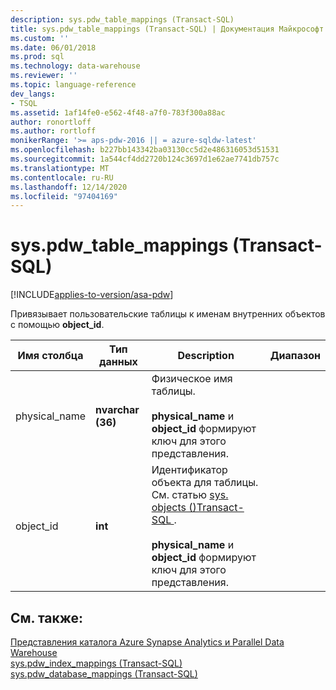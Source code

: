 ```yaml
---
description: sys.pdw_table_mappings (Transact-SQL)
title: sys.pdw_table_mappings (Transact-SQL) | Документация Майкрософт
ms.custom: ''
ms.date: 06/01/2018
ms.prod: sql
ms.technology: data-warehouse
ms.reviewer: ''
ms.topic: language-reference
dev_langs:
- TSQL
ms.assetid: 1af14fe0-e562-4f48-a7f0-783f300a88ac
author: ronortloff
ms.author: rortloff
monikerRange: '>= aps-pdw-2016 || = azure-sqldw-latest'
ms.openlocfilehash: b227bb143342ba03130cc5d2e486316053d51531
ms.sourcegitcommit: 1a544cf4dd2720b124c3697d1e62ae7741db757c
ms.translationtype: MT
ms.contentlocale: ru-RU
ms.lasthandoff: 12/14/2020
ms.locfileid: "97404169"
---
```

# <a name="syspdw_table_mappings-transact-sql"></a>sys.pdw_table_mappings (Transact-SQL)
[!INCLUDE[applies-to-version/asa-pdw](../../includes/applies-to-version/asa-pdw.md)]

  Привязывает пользовательские таблицы к именам внутренних объектов с помощью **object_id**.  
  
|Имя столбца|Тип данных|Description|Диапазон|  
|-----------------|---------------|-----------------|-----------|  
|physical_name|**nvarchar (36)**|Физическое имя таблицы.<br /><br /> **physical_name** и **object_id** формируют ключ для этого представления.||  
|object_id|**int**|Идентификатор объекта для таблицы. См. статью [sys. objects &#40;&#41;Transact-SQL ](../../relational-databases/system-catalog-views/sys-objects-transact-sql.md).<br /><br /> **physical_name** и **object_id** формируют ключ для этого представления.||  
  
## <a name="see-also"></a>См. также:  
 [Представления каталога Azure Synapse Analytics и Parallel Data Warehouse](../../relational-databases/system-catalog-views/sql-data-warehouse-and-parallel-data-warehouse-catalog-views.md)   
 [sys.pdw_index_mappings &#40;Transact-SQL&#41;](../../relational-databases/system-catalog-views/sys-pdw-index-mappings-transact-sql.md)   
 [sys.pdw_database_mappings &#40;Transact-SQL&#41;](../../relational-databases/system-catalog-views/sys-pdw-database-mappings-transact-sql.md)  
  
  
